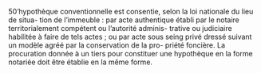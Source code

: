 50’hypothèque conventionnelle est consentie, selon la loi nationale du lieu de situa-
tion de l’immeuble :
par acte authentique établi par le notaire territorialement compétent ou l’autorité adminis-
trative ou judiciaire habilitée à faire de tels actes ;
ou par acte sous seing privé dressé suivant un modèle agréé par la
conservation de la pro-
priété foncière.
La procuration donnée à un tiers pour constituer une hypothèque en la forme
notariée doit être établie en la même forme.